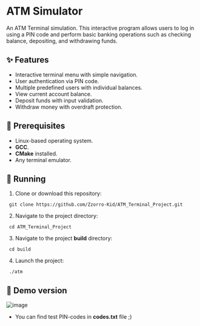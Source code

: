 # ATM Simulator 

An ATM Terminal simulation. This interactive program allows users to log in using a PIN code and perform basic banking operations such as checking balance, depositing, and withdrawing funds.


## ✨ Features

 - Interactive terminal menu with simple navigation.
 - User authentication via PIN code.
 - Multiple predefined users with individual balances.
 - View current account balance.
 - Deposit funds with input validation.
 - Withdraw money with overdraft protection. 


## 🔧 Prerequisites

 - Linux-based operating system.
 - **GCC**.
 - **CMake** installed.
 - Any terminal emulator.


## 🚀 Running

   1. Clone or download this repository:
 
     git clone https://github.com/Zzorro-Kid/ATM_Terminal_Project.git

   2. Navigate to the project directory:

     cd ATM_Terminal_Project
    
   3. Navigate to the project **build** directory:

     cd build
    
   4. Launch the project:

     ./atm


## 🧪 Demo version

  ![image](https://github.com/user-attachments/assets/398dafea-5c84-4bcc-9850-c46559eb2004)

- You can find test PIN-codes in **codes.txt** file ;)

   
